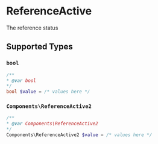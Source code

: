 # ReferenceActive

The reference status


## Supported Types

### `bool`

```php
/**
* @var bool
*/
bool $value = /* values here */
```

### `Components\ReferenceActive2`

```php
/**
* @var Components\ReferenceActive2
*/
Components\ReferenceActive2 $value = /* values here */
```

